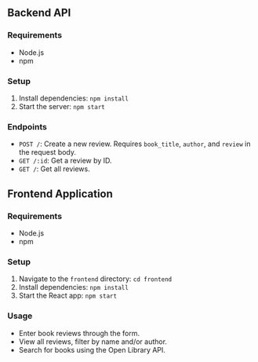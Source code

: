 ## Backend API

### Requirements
- Node.js
- npm

### Setup
1. Install dependencies: `npm install`
2. Start the server: `npm start`

### Endpoints
- `POST /`: Create a new review. Requires `book_title`, `author`, and `review` in the request body.
- `GET /:id`: Get a review by ID.
- `GET /`: Get all reviews.

## Frontend Application

### Requirements
- Node.js
- npm

### Setup
1. Navigate to the `frontend` directory: `cd frontend`
2. Install dependencies: `npm install`
3. Start the React app: `npm start`

### Usage
- Enter book reviews through the form.
- View all reviews, filter by name and/or author.
- Search for books using the Open Library API.
